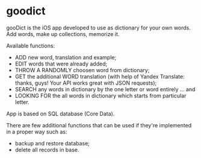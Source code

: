# goodict
gooDict is the iOS app developed to use as dictionary for your own words. Add words, make up collections, memorize it. 

Available functions:
- ADD new word, translation and example;
- EDIT words that were already added; 
- THROW A RANDOMLY choosen word from dictionary;
- GET the additional WORD translation (with help of Yandex Translate: thanks, guys! Your API works great with JSON requests);
- SEARCH any words in dictionary by the one letter or word entirely ... and
- LOOKING FOR the all words in dictionary which starts from particular letter.

App is based on SQL database (Core Data).

There are few additional functions that can be used if they're implemented in a proper way such as:
- backup and restore database;
- delete all records in base.
